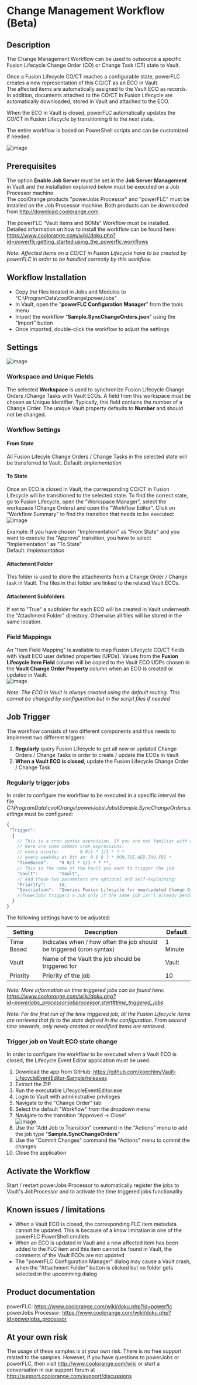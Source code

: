 # Change Management Workflow (Beta)

## Description
The Change Management Workflow can be used to outsource a specific Fusion Lifecycle Change Order (CO) or Change Task (CT) state to Vault. 

Once a Fusion Lifecycle CO/CT reaches a configurable state, powerFLC creates a new representation of this CO/CT as an ECO in Vault.  
The affected items are automatically assigned to the Vault ECO as records. In addition, documents attached to the CO/CT in Fusion Lifecycle are automatically downloaded, stored in Vault and attached to the ECO. 

When the ECO in Vault is closed, powerFLC automatically updates the CO/CT in Fusion Lifecycle by transitioning it to the next state.

The entire workflow is based on PowerShell scripts and can be customized if needed.

![image](https://user-images.githubusercontent.com/5640189/101461195-d5a24500-393a-11eb-98a0-eb4d4a312396.png)

## Prerequisites
The option **Enable Job Server** must be set in the **Job Server Management** in Vault and the installation explained below must be executed on a Job Processor machine.  
The coolOrange products "powerJobs Processor" and "powerFLC" must be installed on the Job Processor machine. Both products can be downloaded from http://download.coolorange.com.  
  
The powerFLC “Vault Items and BOMs” Workflow must be installed. Detailed information on how to install the workflow can be found here: https://www.coolorange.com/wiki/doku.php?id=powerflc:getting_started:using_the_powerflc.workflows

*Note: Affected Items on a CO/CT in Fusion Lifecycle have to be created by powerFLC in order to be handled correctly by this workflow.*

## Workflow Installation
-	Copy the files located in Jobs and Modules to “C:\ProgramData\coolOrange\powerJobs”
-	In Vault, open the “**powerFLC Configuration Manager**” from the tools menu
-	Import the workflow “**Sample.SyncChangeOrders.json**” using the "Import" button
-	Once imported, double-click the workflow to adjust the settings

## Settings
![image](https://user-images.githubusercontent.com/5640189/101461358-097d6a80-393b-11eb-968f-f9f966316b06.png)

### Workspace and Unique Fields
The selected **Workspace** is used to synchronize Fusion Lifecycle Change Orders /Change Tasks with Vault ECOs. A field from this workspace must be chosen as Unique Identifier. Typically, this field contains the number of a Change Order. The unique Vault property defaults to **Number** and should not be changed.

### Workflow Settings

#### From State
All Fusion Lifecyle Change Orders / Change Tasks in the selected state will be transferred to Vault. Default: *Implementation*

#### To State
Once an ECO is closed in Vault, the corresponding CO/CT in Fusion Lifecycle will be transitioned to the selected state.
To find the correct state, go to Fusion Lifecycle, open the "Workspace Manager", select the workspace (Change Orders) and open the "Workflow Editor". Click on “Workflow Summary” to find the transition that needs to be executed:  
![image](https://user-images.githubusercontent.com/5640189/101461436-29ad2980-393b-11eb-9934-e112ebbc3b1a.png)

Example: If you have chosen "Implementation" as "From State" and you want to execute the "Approve" transition, you have to select "Implementation" as "To State"  
Default: *Implementation*

#### Attachment Folder
This folder is used to store the attachments from a Change Order / Change task in Vault. The files in that folder are linked to the related Vault ECOs.
#### Attachment Subfolders
If set to "True" a subfolder for each ECO will be created in Vault underneath the "Attachment Folder" directory. Otherwise all files will be stored in the same location.

### Field Mappings  
An "Item Field Mapping" is available to map Fusion Lifecycle CO/CT fields with Vault ECO user defined properties (UPDs). Values from the **Fusion Lifecycle Item Field** column will be copied to the Vault ECO UDPs chosen in the **Vault Change Order Property** column when an ECO is created or updated in Vault.  
![image](https://user-images.githubusercontent.com/5640189/101461528-4e090600-393b-11eb-9644-8e48aa8ed31b.png)



*Note: The ECO in Vault is always created using the default routing. This cannot be changed by configuration but in the script files if needed*


## Job Trigger
The workflow consists of two different components and thus needs to implement two different triggers:
1) __Regularly__ query Fusion Lifecycle to get all new or updated Change Orders / Change Tasks in order to create / update the ECOs in Vault
2) __When a Vault ECO is closed__, update the Fusion Lifecycle Change Order / Change Task 

### Regularly trigger jobs
In order to configure the workflow to be executed in a specific interval the file *C:\ProgramData\coolOrange\powerJobs\Jobs\Sample.SyncChangeOrders.settings* must be configured:

```javascript
{
 "Trigger":
  {
    // This is a cron syntax expression. If you are not familiar with cron, please see: http://www.cronmaker.com/
    // Here are some common cron expressions:
    // every minute:        0 0/1 * 1/1 * ? *
    // every weekday at 8th am: 0 0 8 ? * MON,TUE,WED,THU,FRI *
    "TimeBased":	"0 0/1 * 1/1 * ? *",
    // This is the name of the Vault you want to trigger the job
    "Vault":		"Vault",
    // And these two parameters are optional and self-explaining:
    "Priority":		10,
    "Description":	"Queries Fusion Lifecycle for new/updated Change Orders"
    //PowerJobs triggers a Job only if the same job isn't already pending in the job queue.
  }
}
```
The following settings have to be adjusted:

| Setting | Description | Default |
| --- | --- | --- |
| Time Based | Indicates when / how often the job should be triggered (cron syntax) | 1 Minute |
| Vault | Name of the Vault the job should be triggered for  | Vault |
| Priority | Priority of the job | 10 |

*Note: More information on time triggered jobs can be found here: https://www.coolorange.com/wiki/doku.php?id=powerjobs_processor:jobprocessor:start#time_triggered_jobs*

*Note: For the first run of the time triggered job, all the Fusion Lifecycle items are retrieved that fit to the state defined in the configuration. From second time onwards, only newly created or modified items are retrieved*.

### Trigger job on Vault ECO state change
In order to configure the workflow to be executed when a Vault ECO is closed, the Lifecycle Event Editor application must be used.

1) Download the app from GitHub: https://github.com/koechlm/Vault-LifecycleEventEditor-Sample/releases
2) Extract the ZIP
3) Run the executable LifecycleEventEditor.exe
4) Login to Vault with administrative privileges
5) Navigate to the "Change Order" tab
6) Select the default "Workflow" from the dropdown menu 
7) Navigate to the transition "Approved -> Close"  
![image](https://user-images.githubusercontent.com/5640189/101460857-6debfa00-393a-11eb-9977-8201852b38f1.png)
8) Use the "Add Job to Transition" command in the "Actions" menu to add the job type "**Sample.SyncChangeOrders**"
9) Use the "Commit Changes" command the "Actions" menu to commit the changes
10) Close the application


## Activate the Workflow
Start / restart powerJobs Processor to automatically register the jobs to Vault's JobProcessor and to activate the time triggered jobs functionality


## Known issues / limitations
* When a Vault ECO is closed, the corresponding FLC item metadata cannot be updated. This is because of a know limitation in one of the powerFLC PowerShell cmdlets
* When an ECO is updated in Vault and a new affected item has been added to the FLC item and this item cannot be found in Vault, the comments of the Vault ECOs are not updated
* The "powerFLC Configuration Manager" dialog may cause a Vault crash, when the "Attachment Folder" button is clicked but no folder gets selected in the upcomming dialog


## Product documentation
powerFLC: https://www.coolorange.com/wiki/doku.php?id=powerflc  
powerJobs Processor: https://www.coolorange.com/wiki/doku.php?id=powerjobs_processor  

## At your own risk
The usage of these samples is at your own risk. There is no free support related to the samples. However, if you have questions to powerJobs or powerFLC, then visit http://www.coolorange.com/wiki or start a conversation in our support forum at http://support.coolorange.com/support/discussions